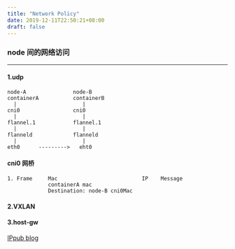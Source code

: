 ```yaml
---
title: "Network Policy"
date: 2019-12-11T22:50:21+08:00
draft: false
---
```


### node 间的网络访问
---
#### 1.udp

    node-A               node-B
    containerA           containerB
      |                     |
    cni0                 cni0
      |                     |
    flannel.1            flannel.1
      |                     |
    flanneld             flanneld
      |                     |
    eth0      --------->   eht0

#### cni0 网桥

    1. Frame     Mac                           IP    Message
                 containerA mac
                 Destination: node-B cni0Mac
             
             
#### 2.VXLAN


#### 3.host-gw

[IPpub blog](http://blog.itpub.net/28218939/viewspace-26exit40884/)